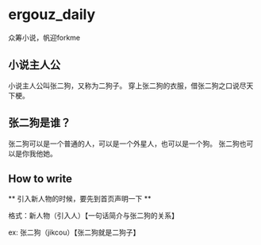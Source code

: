# ergouz_daily
众筹小说，帆迎forkme


## 小说主人公
小说主人公叫张二狗，又称为二狗子。
穿上张二狗的衣服，借张二狗之口说尽天下梗。

## 张二狗是谁？
张二狗可以是一个普通的人，可以是一个外星人，也可以是一个狗。
张二狗也可以是你我他她。


## How to write
** 引入新人物的时候，要先到首页声明一下 **

格式：新人物（引入人）【一句话简介与张二狗的关系】

ex: 张二狗（jikcou）【张二狗就是二狗子】
